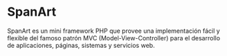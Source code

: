 # SpanArt

SpanArt es un mini framework PHP que provee una implementación fácil y flexible del famoso 
patrón MVC (Model-View-Controller) para el desarrollo de aplicaciones, páginas, sistemas y 
servicios web.